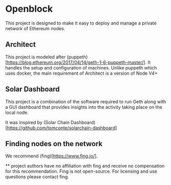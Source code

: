 # Openblock

This project is designed to make it easy to deploy and manage a private network of Ethereum nodes.

## Architect

This project is modeled after (puppeth)[https://blog.ethereum.org/2017/04/14/geth-1-6-puppeth-master/]. It handles the setup and configuration of machines. Unlike puppeth which uses docker, the main requirement of Architect is a version of Node V4+

## Solar Dashboard

This project is a combination of the software required to run Geth along with a GUI dashboard that provides
insights into the activity taking place on the local node.

It was inspired by (Solar Chain Dashboard)[https://github.com/tomconte/solarchain-dashboard]


## Finding nodes on the network

We recommend (fing)[https://www.fing.io/].

** project authors have no affiliation with fing and receive no compensation for this recommendation. Fing is not open-source. For licensing and use questions please contact fing.
